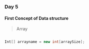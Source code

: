 ### Day 5

#### First Concept of Data structure

> Array

```Java

Int[] arrayname = new int[arraySize];

```
